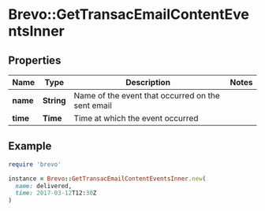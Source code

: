 # Brevo::GetTransacEmailContentEventsInner

## Properties

| Name | Type | Description | Notes |
| ---- | ---- | ----------- | ----- |
| **name** | **String** | Name of the event that occurred on the sent email |  |
| **time** | **Time** | Time at which the event occurred |  |

## Example

```ruby
require 'brevo'

instance = Brevo::GetTransacEmailContentEventsInner.new(
  name: delivered,
  time: 2017-03-12T12:30Z
)
```


